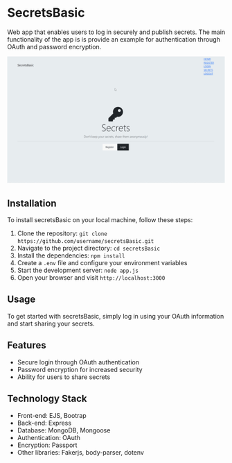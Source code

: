 # SecretsBasic

Web app that enables users to log in securely and publish secrets. The main functionality of the app is is provide an example for authentication through OAuth and password encryption.

![](https://github.com/JOSEW383/secretsbasic/blob/master/public/SecretsBasicDemo.gif)

## Installation

To install secretsBasic on your local machine, follow these steps:

1. Clone the repository: `git clone https://github.com/username/secretsBasic.git`
2. Navigate to the project directory: `cd secretsBasic`
3. Install the dependencies: `npm install`
4. Create a `.env` file and configure your environment variables 
5. Start the development server: `node app.js`
6. Open your browser and visit `http://localhost:3000`

## Usage

To get started with secretsBasic, simply log in using your OAuth information and start sharing your secrets.

## Features

- Secure login through OAuth authentication
- Password encryption for increased security
- Ability for users to share secrets


## Technology Stack

- Front-end: EJS, Bootrap
- Back-end: Express
- Database: MongoDB, Mongoose
- Authentication: OAuth
- Encryption: Passport
- Other libraries: Fakerjs, body-parser, dotenv


